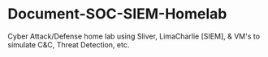 # Document-SOC-SIEM-Homelab
Cyber Attack/Defense home lab using Sliver, LimaCharlie [SIEM], &amp; VM's to simulate C&amp;C, Threat Detection, etc.
